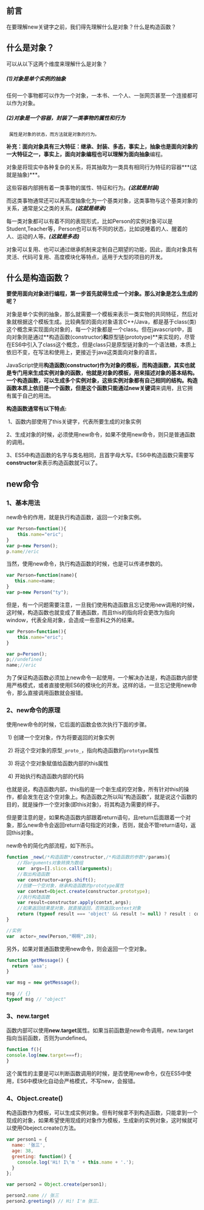 ## 前言

在要理解new关键字之前，我们得先理解什么是对象？什么是构造函数？

## 什么是对象？

可以从以下这两个维度来理解什么是对象？

##### 	(1)对象是单个实例的抽象

​      任何一个事物都可以作为一个对象，一本书、一个人、一张网页甚至一个连接都可以作为对象。

##### 	(2)对象是一个容器，封装了一类事物的属性和行为

 	 属性是对象的状态，而方法就是对象的行为。

**补充：**面向对象具有三大特征：**继承**、**封装**、**多态**，事实上，**抽象**也是面向对象的一大特征之一，事实上，面向对象编程也可以理解为面向**抽象**编程。

对象是将现实中各种复杂的关系，将其抽取为一类具有相同行为特征的容器***(这就是抽象)***。

这些容器内部拥有着一类事物的属性、特征和行为。***(这就是封装)***

而这类事物通常还可以再高度抽象化为一个基类对象，这类事物与这个基类对象的关系，通常是父之类的关系。***(这就是继承)***

每一类对象都可以有着不同的表现形式，比如Person的实例对象可以是Student,Teacher等，Person也可以有不同的状态，比如说睡着的人、醒着的人、运动的人等。***(这就是多态)***

​		对象可以复用、也可以通过继承机制来定制自己期望的功能，因此，面向对象具有灵活、代码可复用、高度模块化等特点，适用于大型的项目的开发。

## 什么是构造函数？

**要使用面向对象进行编程，第一步首先就得生成一个对象。那么对象是怎么生成的呢？**

对象是单个实例的抽象，那么就需要一个模板来表示一类实物的共同特征，然后对象就根据这个模板生成。比较典型的面向对象语言C++/Java，都是基于class(类)这个概念来实现面向对象的，每一个对象都是一个class。但在javascript中，面向对象则是通过**构造函数(constructor)**和**原型链(prototype)**来实现的，尽管在ES6中引入了class这个概念，但是class只是原型链对象的一个语法糖，本质上依旧不变，在写法和使用上，更接近于java这类面向对象的语言。

JavaScript使用**构造函数(constructor)**作为对象的模板，而构造函数，其实也就是专门用来生成实例对象的函数，他就是对象的模板，用来描述对象的基本结构。一个构造函数，可以生成多个实例对象，这些实例对象都有自己相同的结构。构造函数本质上依旧是一个函数，但是这个函数只能通过**new关键词**来调用，且它拥有属于自己的用法。

**构造函数通常有以下特点:**

​		1、函数内部使用了this关键字，代表所要生成的对象实例

​        2、生成对象的时候，必须使用new命令，如果不使用new命令，则只是普通函数的调用。

​        3、ES5中构造函数的名字与类名相同，且首字母大写。ES6中构造函数只需要写**constructor**来表示构造函数就可以了。

## new命令

### 1、基本用法

new命令的作用，就是执行构造函数，返回一个对象实例。

```js
var Person=function(){
    this.name="eric";
}
var p=new Person();
p.name//eric
```

当然，使用new命令，执行构造函数的时候，也是可以传递参数的。

```js
var Person=function(name){
   this.name=name;
}
var p=new Person("ty");
```

但是，有一个问题需要注意，一旦我们使用构造函数且忘记使用new调用的时候，这时候，构造函数也就变成了普通函数，而且this的指向将会更改为指向window，代表全局对象，会造成一些意料之外的结果。

```js
var Person=function(){
    this.name="eric";
}

var p=Person();
p;//undefined
name;//eric
```

为了保证构造函数必须加上new命令一起使用，一个解决办法是，构造函数内部使用严格模式，或者直接使用ES6的模块化的开发。这样的话，一旦忘记使用new命令，那么直接调用函数就会报错。

### 2、new命令的原理

使用new命令的时候，它后面的函数会依次执行下面的步骤。

​    1)  创建一个空对象，作为将要返回的对象实例

​	2)  将这个空对象的原型`_proto_`，指向构造函数的`prototype`属性

​	3)  将这个空对象赋值给函数内部的this属性

​	4)  开始执行构造函数内部的代码

也就是说，构造函数内部，this指的是一个新生成的空对象，所有针对this的操作，都会发生在这个空对象上。构造函数之所以叫“构造函数”，就是说这个函数的目的，就是操作一个空对象(即this对象)，将其构造为需要的样子。

但是要注意的是，如果构造函数内部跟着return语句，且return后面跟着一个对象，那么new命令会返回return语句指定的对象，否则，就会不管return语句，返回this对象。

new命令的简化内部流程，如下所示。

```js
function _new(/*构造函数*/constructor,/*构造函数的参数*/params){
    //将arguments对象转换为数组
    var  args=[].slice.call(arguments);
    //取出构造函数
    var constructor=args.shift();
    //创建一个空对象，继承构造函数的prototype属性
    var context=Object.create(constructor.prototype);
    //执行构造函数
    var result=constructor.apply(contxt,args);
    //如果返回结果是对象，就直接返回，否则返回context对象
    return (typeof result === 'object' && result != null) ? result : context;
}

//实例
var  actor=_new(Person,"啊啊",28);
```

另外，如果对普通函数使用new命令，则会返回一个空对象。

```js
function getMessage() {
  return 'aaa';
}

var msg = new getMessage();

msg // {}
typeof msg // "object"
```

### 3、new.target

函数内部可以使用**new.target**属性。如果当前函数是new命令调用，new.target指向当前函数，否则为undefined。

```js
function f(){
console.log(new.target===f);
}
```

这个属性的主要是可以判断函数调用的时候，是否使用new命令，仅在ES5中使用，ES6中模块化自动会严格模式，不写new，会报错。

### 4、Object.create()

构造函数作为模板，可以生成实例对象。但有时候拿不到构造函数，只能拿到一个现成的对象，如果希望使用现成的对象作为模板，生成新的实例对象，这时候就可以使用Obeject.create()方法。

```js
var person1 = {
  name: '张三',
  age: 38,
  greeting: function() {
    console.log('Hi! I\'m ' + this.name + '.');
  }
};

var person2 = Object.create(person1);

person2.name // 张三
person2.greeting() // Hi! I'm 张三.
```

